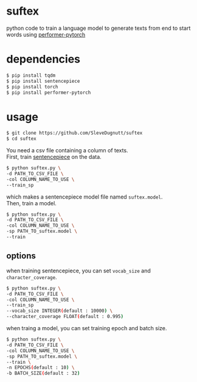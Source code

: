# suftex
python code to train a language model to generate texts from end to start words using [performer-pytorch](https://github.com/lucidrains/performer-pytorch)
# dependencies
```bash
$ pip install tqdm
$ pip install sentencepiece
$ pip install torch
$ pip install performer-pytorch
```
# usage
```bash
$ git clone https://github.com/SleveDugnutt/suftex
$ cd suftex
```
You need a csv file containing a column of texts.\
First, train [sentencepiece](https://github.com/google/sentencepiece) on the data.
```bash
$ python suftex.py \
-d PATH_TO_CSV_FILE \
-col COLUMN_NAME_TO_USE \
--train_sp
```
which makes a sentencepiece model file named ```suftex.model```.\
Then, train a model.
```bash
$ python suftex.py \
-d PATH_TO_CSV_FILE \
-col COLUMN_NAME_TO_USE \
-sp PATH_TO_suftex.model \
--train
```
## options
when training sentencepiece, you can set ```vocab_size``` and ```character_coverage```.
```bash
$ python suftex.py \
-d PATH_TO_CSV_FILE \
-col COLUMN_NAME_TO_USE \
--train_sp
--vocab_size INTEGER(default : 10000) \
--character_coverage FLOAT(default : 0.995)
```
when traing a model, you can set training epoch and batch size.
```bash
$ python suftex.py \
-d PATH_TO_CSV_FILE \
-col COLUMN_NAME_TO_USE \
-sp PATH_TO_suftex.model \
--train \
-n EPOCHS(default : 10) \
-b BATCH_SIZE(default : 32)
```
